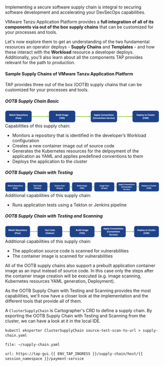 Implementing a secure software supply chain is integral to securing software development and accelerating your DevSecOps capabilities.

VMware Tanzu Application Platform provides a **full integration of all of its components via out of the box supply chains** that can be customized for your processes and tools.

Let's now explore them to get an understanding of the two fundamental resources an operator deploys - **Supply Chains** and **Templates** - and how these interact with the **Workload** resource a developer deploys. Additionally, you'll also learn about all the components TAP provides relevant for the path to production.

#### Sample Supply Chains of VMware Tanzu Application Platform

TAP provides three out of the box (OOTB) supply chains that can be customized for your processes and tools.

##### OOTB Supply Chain Basic
![OOTB Supply Chain Basic](../images/sc-basic.png)
Capabilities of this supply chain: 
- Monitors a repository that is identified in the developer’s Workload configuration
- Creates a new container image out of source code
- Generates the Kubernetes resources for the delpoyment of the application as YAML and applies predefined conventions to them
- Deploys the application to the cluster

##### OOTB Supply Chain with Testing
![OOTB Supply Chain with Testing](../images/sc-testing.png)
Additional capabilities of this supply chain: 
- Runs application tests using a Tekton or Jenkins pipeline

##### OOTB Supply Chain with Testing and Scanning
![OOTB Supply Chain with Testing+Scanning](../images/sc-testing-scanning.png)
Additional capabilities of this supply chain: 
- The application source code is scanned for vulnerabilities
- The container image is scanned for vulnerabilities

All of the OOTB supply chains also support a prebuilt application container image as an input instead of source code. In this case only the steps after the container image creation will be executed (e.g. image scanning, Kubernetes resources YAML generation, Deployment).

As the OOTB Supply Chain with Testing and Scanning provides the most capabilities, we'll now have a closer look at the implementation and the different tools that provide all of them.

A `ClusterSupplyChain` is Cartographer's CRD to define a supply chain. By exporting the OOTB Supply Chain with Testing and Scanning from the cluster, we can have a look at it in the local IDE.
```execute
kubectl eksporter ClusterSupplyChain source-test-scan-to-url > supply-chain.yaml
```
```editor:open-file
file: ~/supply-chain.yaml
```

```dashboard:open-url
url: https://tap-gui.{{ ENV_TAP_INGRESS }}/supply-chain/host/{{ session_namespace }}/payment-service
```